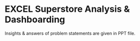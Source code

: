 # EXCEL Superstore Analysis & Dashboarding
Insights & answers of problem statements are given in PPT file.
